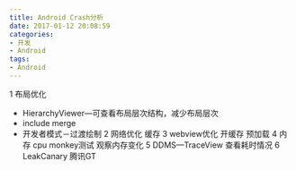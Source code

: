 ```yaml
---
title: Android Crash分析
date: 2017-01-12 20:08:59
categories:
- 开发
- Android
tags:
- Android
---
```


1 布局优化
- HierarchyViewer—可查看布局层次结构，减少布局层次
- include merge
- 开发者模式－过渡绘制
2 网络优化  缓存
3 webview优化 开缓存 预加载
4 内存 cpu  monkey测试 观察内存变化
5 DDMS—TraceView 查看耗时情况
6  LeakCanary 腾讯GT
